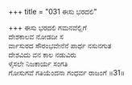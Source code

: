 +++
title = "031 ಈಸು ಭರದಲಿ"

+++
ಈಸು ಭರದಲಿ ಗಮನವೆಲ್ಲಿಗೆ  
ದೇಶಕಾಲವ ನೋಡದೀ ಸ  
ರ್ವಾಸುರದ ಸೌರಂಭವೇನೆನೆ ಪಾರ್ಥ ನಸುನಗುತ   
ದೇಶವಿದು ವನ ಕಾಲ ನಡುವಿರು  
ಳೈಸಲೇ ನಿಜಕಾರ್ಯ ಸಂಗತಿ  
ಗೋಸುಗವೆ ಗತಿಯೆಂದನಾ ಗಂಧರ್ವ ರಾಜಂಗೆ      ॥31॥